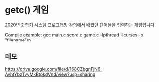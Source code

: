 # getc() 게임

2020년 2 학기 시스템 프로그래밍 강의에서 배웠던 단어들을 입력하는 게임입니다

Compile example: gcc main.c score.c game.c -lpthread -lcurses -o "filename"\n

## 데모
https://drive.google.com/file/d/168CZbgnFjN6-AvhtYbzTvyMkBtpkdVnd/view?usp=sharing

